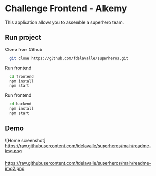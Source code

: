 
# Challenge Frontend - Alkemy

This application allows you to assemble a superhero team.


## Run project

Clone from Github

```bash
  git clone https://github.com/fdelavalle/superheros.git
```

Run frontend

```bash
  cd frontend
  npm install
  npm start
```

Run frontend

```bash
  cd backend
  npm install
  npm start
``` 
## Demo
![Home screenshot]
https://raw.githubusercontent.com/fdelavalle/superheros/main/readme-img.png
###
https://raw.githubusercontent.com/fdelavalle/superheros/main/readme-img2.png

  
